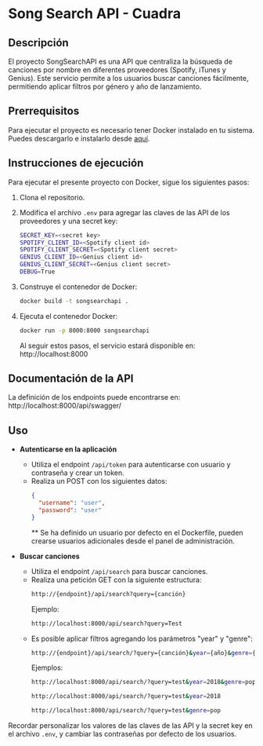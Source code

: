 # Song Search API - Cuadra

## Descripción

El proyecto SongSearchAPI es una API que centraliza la búsqueda de canciones por nombre en diferentes proveedores (Spotify, iTunes y Genius). Este servicio permite a los usuarios buscar canciones fácilmente, permitiendo aplicar filtros por género y año de lanzamiento.

## Prerrequisitos
Para ejecutar el proyecto es necesario tener Docker instalado en tu sistema. Puedes descargarlo e instalarlo desde [aquí](https://www.docker.com/products/docker-desktop/).

## Instrucciones de ejecución

Para ejecutar el presente proyecto con Docker, sigue los siguientes pasos:

1. Clona el repositorio.

2. Modifica el archivo `.env` para agregar las claves de las API de los proveedores y una secret key:

   ```bash
   SECRET_KEY=<secret key>
   SPOTIFY_CLIENT_ID=<Spotify client id>
   SPOTIFY_CLIENT_SECRET=<Spotify client secret>
   GENIUS_CLIENT_ID=<Genius client id>
   GENIUS_CLIENT_SECRET=<Genius client secret>
   DEBUG=True
   ```

3. Construye el contenedor de Docker:

   ```bash
   docker build -t songsearchapi .
   ```

4. Ejecuta el contenedor Docker:

   ```bash
   docker run -p 8000:8000 songsearchapi
   ```

   Al seguir estos pasos, el servicio estará disponible en: http://localhost:8000

## Documentación de la API

La definición de los endpoints puede encontrarse en: http://localhost:8000/api/swagger/

## Uso

- **Autenticarse en la aplicación**
  - Utiliza el endpoint `/api/token` para autenticarse con usuario y contraseña y crear un token.
  - Realiza un POST con los siguientes datos:
    ```json
    {
      "username": "user",
      "password": "user"
    }
    ```
    ** Se ha definido un usuario por defecto en el Dockerfile, pueden crearse usuarios adicionales desde el panel de administración.

- **Buscar canciones**
  - Utiliza el endpoint `/api/search` para buscar canciones.
  - Realiza una petición GET con la siguiente estructura:
    ```bash
    http://{endpoint}/api/search?query={canción}
    ```
    Ejemplo:
    ```bash
    http://localhost:8000/api/search?query=Test
    ```
  - Es posible aplicar filtros agregando los parámetros "year" y "genre":
    ```bash
    http://{endpoint}/api/search/?query={canción}&year={año}&genre={género}
    ```
    Ejemplos:
    ```bash
    http://localhost:8000/api/search/?query=test&year=2018&genre=pop
    ```
    ```bash
    http://localhost:8000/api/search/?query=test&year=2018
    ```
    ```bash
    http://localhost:8000/api/search/?query=test&genre=pop
    ```

Recordar personalizar los valores de las claves de las API y la secret key en el archivo `.env`, y cambiar las contraseñas por defecto de los usuarios.
